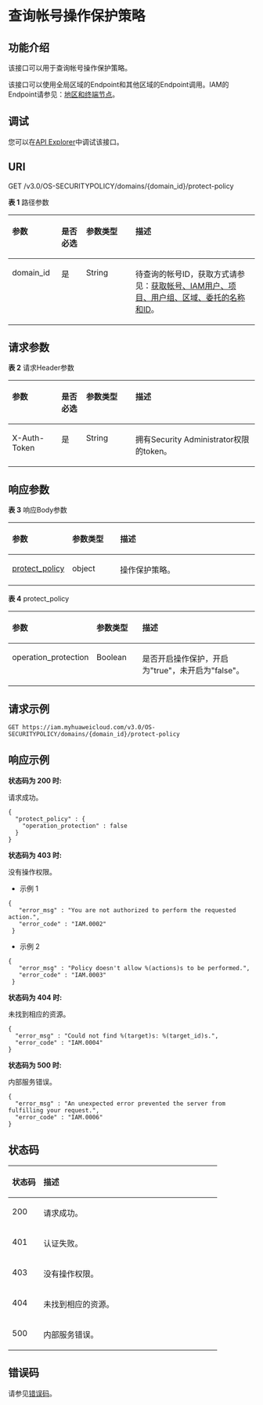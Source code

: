 # 查询帐号操作保护策略<a name="iam_17_0011"></a>

## 功能介绍<a name="section7420526191911"></a>

该接口可以用于查询帐号操作保护策略。

该接口可以使用全局区域的Endpoint和其他区域的Endpoint调用。IAM的Endpoint请参见：[地区和终端节点](https://developer.huaweicloud.com/endpoint?IAM)。

## 调试<a name="section1226320381463"></a>

您可以在[API Explorer](https://apiexplorer.developer.huaweicloud.com/apiexplorer/doc?product=IAM&api=UpdateDomainProtectPolicy)中调试该接口。

## URI<a name="section20421122610196"></a>

GET /v3.0/OS-SECURITYPOLICY/domains/\{domain\_id\}/protect-policy

**表 1**  路径参数

<a name="table194214264192"></a>
<table><thead align="left"><tr id="row1252612661914"><th class="cellrowborder" valign="top" width="20%" id="mcps1.2.5.1.1"><p id="p10526826141918"><a name="p10526826141918"></a><a name="p10526826141918"></a>参数</p>
</th>
<th class="cellrowborder" valign="top" width="10%" id="mcps1.2.5.1.2"><p id="p115261926121912"><a name="p115261926121912"></a><a name="p115261926121912"></a>是否必选</p>
</th>
<th class="cellrowborder" valign="top" width="20%" id="mcps1.2.5.1.3"><p id="p1352652610194"><a name="p1352652610194"></a><a name="p1352652610194"></a>参数类型</p>
</th>
<th class="cellrowborder" valign="top" width="50%" id="mcps1.2.5.1.4"><p id="p952692661918"><a name="p952692661918"></a><a name="p952692661918"></a>描述</p>
</th>
</tr>
</thead>
<tbody><tr id="row552616261195"><td class="cellrowborder" valign="top" width="20%" headers="mcps1.2.5.1.1 "><p id="p1452612651914"><a name="p1452612651914"></a><a name="p1452612651914"></a>domain_id</p>
</td>
<td class="cellrowborder" valign="top" width="10%" headers="mcps1.2.5.1.2 "><p id="p10526626101912"><a name="p10526626101912"></a><a name="p10526626101912"></a>是</p>
</td>
<td class="cellrowborder" valign="top" width="20%" headers="mcps1.2.5.1.3 "><p id="p105265265197"><a name="p105265265197"></a><a name="p105265265197"></a>String</p>
</td>
<td class="cellrowborder" valign="top" width="50%" headers="mcps1.2.5.1.4 "><p id="p20526826141912"><a name="p20526826141912"></a><a name="p20526826141912"></a>待查询的帐号ID，获取方式请参见：<a href="获取帐号-IAM用户-项目-用户组-区域-委托的名称和ID.md">获取帐号、IAM用户、项目、用户组、区域、委托的名称和ID</a>。</p>
</td>
</tr>
</tbody>
</table>

## 请求参数<a name="section144271826101913"></a>

**表 2**  请求Header参数

<a name="table9428182619194"></a>
<table><thead align="left"><tr id="row252652601920"><th class="cellrowborder" valign="top" width="20%" id="mcps1.2.5.1.1"><p id="p6526142620196"><a name="p6526142620196"></a><a name="p6526142620196"></a>参数</p>
</th>
<th class="cellrowborder" valign="top" width="10%" id="mcps1.2.5.1.2"><p id="p6526192614199"><a name="p6526192614199"></a><a name="p6526192614199"></a>是否必选</p>
</th>
<th class="cellrowborder" valign="top" width="20%" id="mcps1.2.5.1.3"><p id="p652602613194"><a name="p652602613194"></a><a name="p652602613194"></a>参数类型</p>
</th>
<th class="cellrowborder" valign="top" width="50%" id="mcps1.2.5.1.4"><p id="p125266267193"><a name="p125266267193"></a><a name="p125266267193"></a>描述</p>
</th>
</tr>
</thead>
<tbody><tr id="row1452662601914"><td class="cellrowborder" valign="top" width="20%" headers="mcps1.2.5.1.1 "><p id="p1852613264190"><a name="p1852613264190"></a><a name="p1852613264190"></a>X-Auth-Token</p>
</td>
<td class="cellrowborder" valign="top" width="10%" headers="mcps1.2.5.1.2 "><p id="p25263267192"><a name="p25263267192"></a><a name="p25263267192"></a>是</p>
</td>
<td class="cellrowborder" valign="top" width="20%" headers="mcps1.2.5.1.3 "><p id="p1352619268192"><a name="p1352619268192"></a><a name="p1352619268192"></a>String</p>
</td>
<td class="cellrowborder" valign="top" width="50%" headers="mcps1.2.5.1.4 "><p id="p17526162651915"><a name="p17526162651915"></a><a name="p17526162651915"></a>拥有Security Administrator权限的token。</p>
</td>
</tr>
</tbody>
</table>

## 响应参数<a name="section1743310261195"></a>

**表 3**  响应Body参数

<a name="table15434192651919"></a>
<table><thead align="left"><tr id="row2052710265190"><th class="cellrowborder" valign="top" width="20%" id="mcps1.2.4.1.1"><p id="p35271261190"><a name="p35271261190"></a><a name="p35271261190"></a>参数</p>
</th>
<th class="cellrowborder" valign="top" width="20%" id="mcps1.2.4.1.2"><p id="p145271526161915"><a name="p145271526161915"></a><a name="p145271526161915"></a>参数类型</p>
</th>
<th class="cellrowborder" valign="top" width="60%" id="mcps1.2.4.1.3"><p id="p105277267196"><a name="p105277267196"></a><a name="p105277267196"></a>描述</p>
</th>
</tr>
</thead>
<tbody><tr id="row35271262198"><td class="cellrowborder" valign="top" width="20%" headers="mcps1.2.4.1.1 "><p id="p052714268191"><a name="p052714268191"></a><a name="p052714268191"></a><a href="#table1543815262192">protect_policy</a></p>
</td>
<td class="cellrowborder" valign="top" width="20%" headers="mcps1.2.4.1.2 "><p id="p175272266195"><a name="p175272266195"></a><a name="p175272266195"></a>object</p>
</td>
<td class="cellrowborder" valign="top" width="60%" headers="mcps1.2.4.1.3 "><p id="p652742611191"><a name="p652742611191"></a><a name="p652742611191"></a>操作保护策略。</p>
</td>
</tr>
</tbody>
</table>

**表 4**  protect\_policy

<a name="table1543815262192"></a>
<table><thead align="left"><tr id="row1252712263198"><th class="cellrowborder" valign="top" width="20%" id="mcps1.2.4.1.1"><p id="p1527172691918"><a name="p1527172691918"></a><a name="p1527172691918"></a>参数</p>
</th>
<th class="cellrowborder" valign="top" width="20%" id="mcps1.2.4.1.2"><p id="p852732691912"><a name="p852732691912"></a><a name="p852732691912"></a>参数类型</p>
</th>
<th class="cellrowborder" valign="top" width="60%" id="mcps1.2.4.1.3"><p id="p552762651917"><a name="p552762651917"></a><a name="p552762651917"></a>描述</p>
</th>
</tr>
</thead>
<tbody><tr id="row35271026161915"><td class="cellrowborder" valign="top" width="20%" headers="mcps1.2.4.1.1 "><p id="p4527326171915"><a name="p4527326171915"></a><a name="p4527326171915"></a>operation_protection</p>
</td>
<td class="cellrowborder" valign="top" width="20%" headers="mcps1.2.4.1.2 "><p id="p7527122617196"><a name="p7527122617196"></a><a name="p7527122617196"></a>Boolean</p>
</td>
<td class="cellrowborder" valign="top" width="60%" headers="mcps1.2.4.1.3 "><p id="p2527182617191"><a name="p2527182617191"></a><a name="p2527182617191"></a>是否开启操作保护，开启为"true"，未开启为"false"。</p>
</td>
</tr>
</tbody>
</table>

## 请求示例<a name="section14442726181914"></a>

```
GET https://iam.myhuaweicloud.com/v3.0/OS-SECURITYPOLICY/domains/{domain_id}/protect-policy
```

## 响应示例<a name="section1444382671911"></a>

**状态码为 200 时:**

请求成功。

```
{ 
  "protect_policy" : { 
    "operation_protection" : false 
  } 
}
```

**状态码为 403 时:**

没有操作权限。

-   示例 1

```
{ 
   "error_msg" : "You are not authorized to perform the requested action.", 
   "error_code" : "IAM.0002" 
 }
```

-   示例 2

```
{ 
   "error_msg" : "Policy doesn't allow %(actions)s to be performed.", 
   "error_code" : "IAM.0003" 
 }
```

**状态码为 404 时:**

未找到相应的资源。

```
{ 
  "error_msg" : "Could not find %(target)s: %(target_id)s.", 
  "error_code" : "IAM.0004" 
}
```

**状态码为 500 时:**

内部服务错误。

```
{ 
  "error_msg" : "An unexpected error prevented the server from fulfilling your request.", 
  "error_code" : "IAM.0006" 
}
```

## 状态码<a name="section3458112620193"></a>

<a name="table12458202691915"></a>
<table><thead align="left"><tr id="row852792612193"><th class="cellrowborder" valign="top" width="15%" id="mcps1.1.3.1.1"><p id="p2527182619190"><a name="p2527182619190"></a><a name="p2527182619190"></a>状态码</p>
</th>
<th class="cellrowborder" valign="top" width="85%" id="mcps1.1.3.1.2"><p id="p20527162611919"><a name="p20527162611919"></a><a name="p20527162611919"></a>描述</p>
</th>
</tr>
</thead>
<tbody><tr id="row4527826181919"><td class="cellrowborder" valign="top" width="15%" headers="mcps1.1.3.1.1 "><p id="p15271526171914"><a name="p15271526171914"></a><a name="p15271526171914"></a>200</p>
</td>
<td class="cellrowborder" valign="top" width="85%" headers="mcps1.1.3.1.2 "><p id="p55271326161913"><a name="p55271326161913"></a><a name="p55271326161913"></a>请求成功。</p>
</td>
</tr>
<tr id="row2052715268196"><td class="cellrowborder" valign="top" width="15%" headers="mcps1.1.3.1.1 "><p id="p552711264199"><a name="p552711264199"></a><a name="p552711264199"></a>401</p>
</td>
<td class="cellrowborder" valign="top" width="85%" headers="mcps1.1.3.1.2 "><p id="p12527142611199"><a name="p12527142611199"></a><a name="p12527142611199"></a>认证失败。</p>
</td>
</tr>
<tr id="row165271226201920"><td class="cellrowborder" valign="top" width="15%" headers="mcps1.1.3.1.1 "><p id="p1452792651914"><a name="p1452792651914"></a><a name="p1452792651914"></a>403</p>
</td>
<td class="cellrowborder" valign="top" width="85%" headers="mcps1.1.3.1.2 "><p id="p652717261194"><a name="p652717261194"></a><a name="p652717261194"></a>没有操作权限。</p>
</td>
</tr>
<tr id="row2052792610199"><td class="cellrowborder" valign="top" width="15%" headers="mcps1.1.3.1.1 "><p id="p1352715264195"><a name="p1352715264195"></a><a name="p1352715264195"></a>404</p>
</td>
<td class="cellrowborder" valign="top" width="85%" headers="mcps1.1.3.1.2 "><p id="p19527626151919"><a name="p19527626151919"></a><a name="p19527626151919"></a>未找到相应的资源。</p>
</td>
</tr>
<tr id="row185271726181912"><td class="cellrowborder" valign="top" width="15%" headers="mcps1.1.3.1.1 "><p id="p8527526131911"><a name="p8527526131911"></a><a name="p8527526131911"></a>500</p>
</td>
<td class="cellrowborder" valign="top" width="85%" headers="mcps1.1.3.1.2 "><p id="p152732614196"><a name="p152732614196"></a><a name="p152732614196"></a>内部服务错误。</p>
</td>
</tr>
</tbody>
</table>

## 错误码<a name="section10464326181910"></a>

请参见[错误码](错误码.md)。

